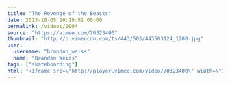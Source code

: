```yaml
---
title: "The Revenge of the Beasts"
date: 2013-10-05 20:19:51 00:00
permalink: /videos/2094
source: "https://vimeo.com/70323400"
thumbnail: "http://b.vimeocdn.com/ts/443/503/443503124_1280.jpg"
user:
  username: "brandon_weiss"
  name: "Brandon Weiss"
tags: ["skateboarding"]
html: "<iframe src=\"http://player.vimeo.com/video/70323400\" width=\"1920\" height=\"1080\" frameborder=\"0\" webkitallowfullscreen mozallowfullscreen allowfullscreen></iframe>"
---
```


